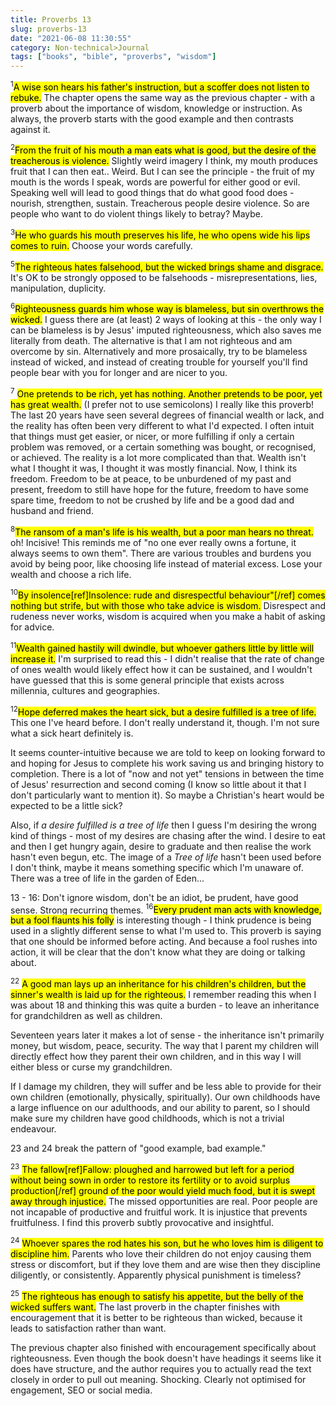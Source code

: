 ```yaml
---
title: Proverbs 13
slug: proverbs-13
date: "2021-06-08 11:30:55"
category: Non-technical>Journal
tags: ["books", "bible", "proverbs", "wisdom"]
---
```


$^{1}$<mark>A wise son hears his father's instruction, but a scoffer does not listen
to rebuke.</mark> The chapter opens the same way as the previous chapter - with a
proverb about the importance of wisdom, knowledge or instruction. As always, the
proverb starts with the good example and then contrasts against it.

$^{2}$<mark>From the fruit of his mouth a man eats what is good, but the desire of
the treacherous is violence.</mark> Slightly weird imagery I think, my mouth
produces fruit that I can then eat.. Weird. But I can see the principle - the
fruit of my mouth is the words I speak, words are powerful for either good or
evil. Speaking well will lead to good things that do what good food does -
nourish, strengthen, sustain. Treacherous people desire violence. So are people who
want to do violent things likely to betray? Maybe.

$^{3}$<mark>He who guards his mouth preserves his life, he who opens wide his lips
comes to ruin.</mark> Choose your words carefully.

$^{5}$<mark>The righteous hates falsehood, but the wicked brings shame and
disgrace.</mark> It's OK to be strongly opposed to be falsehoods -
misrepresentations, lies, manipulation, duplicity.

$^{6}$<mark>Righteousness guards him whose way is blameless, but sin overthrows
the wicked.</mark> I guess there are (at least) 2 ways of looking at this - the
only way I can be blameless is by Jesus' imputed righteousness, which also saves
me literally from death. The alternative is that I am not righteous and am
overcome by sin. Alternatively and more prosaically, try to be blameless instead
of wicked, and instead of creating trouble for yourself you'll find people bear
with you for longer and are nicer to you.

$^{7}$ <mark>One pretends to be rich, yet has nothing. Another pretends to be
poor, yet has great wealth.</mark> (I prefer not to use semicolons) I really
like this proverb! The last 20 years have seen several degrees of financial
wealth or lack, and the reality has often been very different to what I'd
expected. I often intuit that things must get easier, or nicer, or more
fulfilling if only a certain problem was removed, or a certain something was
bought, or recognised, or achieved. The reality is a lot more complicated than
that. Wealth isn't what I thought it was, I thought it was mostly financial.
Now, I think its freedom. Freedom to be at peace, to be unburdened of my past
and present, freedom to still have hope for the future, freedom to have some
spare time, freedom to not be crushed by life and be a good dad and husband and
friend.

$^{8}$<mark>The ransom of a man's life is his wealth, but a poor man hears no
threat.</mark> oh! Incisive! This reminds me of "no one ever really owns
a fortune, it always seems to own them". There are various troubles and burdens
you avoid by being poor, like choosing life instead of material excess. Lose
your wealth and choose a rich life.

$^{10}$<mark>By insolence[ref]Insolence: rude and disrespectful
behaviour"[/ref] comes nothing but strife, but with those who take advice is
wisdom.</mark> Disrespect and rudeness never works, wisdom is acquired when you
make a habit of asking for advice.

$^{11}$<mark>Wealth gained hastily will dwindle, but whoever gathers little by
little will increase it.</mark> I'm surprised to read this - I didn't realise
that the rate of change of ones wealth would likely effect how it can be
sustained, and I wouldn't have guessed that this is some general principle that
exists across millennia, cultures and geographies.

$^{12}$<mark>Hope deferred makes the heart sick, but a desire fulfilled is a
tree of life.</mark> This one I've heard before. I don't really understand it,
though. I'm not sure what a sick heart definitely is.

It seems counter-intuitive because we are told to keep on looking forward to and
hoping for Jesus to complete his work saving us and bringing history to
completion. There is a lot of "now and not yet" tensions in between the time of
Jesus' resurrection and second coming (I know so little about it that I don't
particularly want to mention it). So maybe a Christian's heart would be expected
to be a little sick?

Also, if _a desire fulfilled is a tree of life_ then I guess I'm desiring the
wrong kind of things - most of my desires are chasing after the wind. I desire
to eat and then I get hungry again, desire to graduate and then realise the work
hasn't even begun, etc. The image of a _Tree of life_ hasn't been used before I
don't think, maybe it means something specific which I'm unaware of. There was a
tree of life in the garden of Eden...

13 - 16: Don't ignore wisdom, don't be an idiot, be prudent, have good sense.
Strong recurring themes. $^{16}$<mark>Every prudent man acts with knowledge,
but a fool flaunts his folly</mark> is interesting though - I think prudence is
being used in a slightly different sense to what I'm used to. This proverb is
saying that one should be informed before acting. And because a fool rushes into
action, it will be clear that the don't know what they are doing or talking
about.

$^{22}$ <mark>A good man lays up an inheritance for his children's children,
but the sinner's wealth is laid up for the righteous.</mark> I remember reading
this when I was about 18 and thinking this was quite a burden - to leave an
inheritance for grandchildren as well as children.

Seventeen years later it makes a lot of sense - the inheritance isn't primarily money,
but wisdom, peace, security. The way that I parent my children will directly
effect how they parent their own children, and in this way I will either bless
or curse my grandchildren.

If I damage my children, they will suffer and be less able to provide for their
own children (emotionally, physically, spiritually). Our own childhoods have a
large influence on our adulthoods, and our ability to parent, so I should make
sure my children have good childhoods, which is not a trivial endeavour.

23 and 24 break the pattern of "good example, bad example."

$^{23}$ <mark>The fallow[ref]Fallow: ploughed and harrowed but left for a period without
being sown in order to restore its fertility or to avoid surplus
production[/ref] ground of the poor would yield much food, but it is swept away
through injustice.</mark> The missed opportunities are real. Poor people are not
incapable of productive and fruitful work. It is injustice that prevents
fruitfulness. I find this proverb subtly provocative and insightful.

$^{24}$ <mark>Whoever spares the rod hates his son, but he who loves him is
diligent to discipline him.</mark> Parents who love their children do not enjoy
causing them stress or discomfort, but if they love them and are wise then they
discipline diligently, or consistently. Apparently physical punishment is timeless?

$^{25}$ <mark>The righteous has enough to satisfy his appetite, but the belly of
the wicked suffers want.</mark> The last proverb in the chapter finishes with
encouragement that it is better to be righteous than wicked, because it leads to
satisfaction rather than want.

The previous chapter also finished with encouragement specifically about
righteousness. Even though the book doesn't have headings it seems like it does
have structure, and the author requires you to actually read the text closely in
order to pull out meaning. Shocking. Clearly not optimised for engagement,
SEO or social media.

[comment]: #
